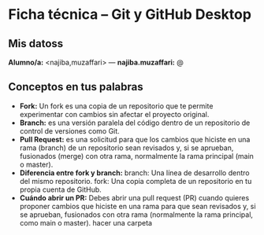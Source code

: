 # Ficha técnica – Git y GitHub Desktop

## Mis datoss
**Alumno/a:** <najiba,muzaffari> — **najiba.muzaffari:** @<najibamuzaffari1-design>

## Conceptos en tus palabras
- **Fork:** Un fork es una copia de un repositorio que te permite experimentar con cambios sin afectar el proyecto original.
- **Branch:**  es una versión paralela del código dentro de un repositorio de control de versiones como Git.
- **Pull Request:** es una solicitud para que los cambios que hiciste en una rama (branch) de un repositorio sean revisados y, si se aprueban, fusionados (merge) con otra rama, normalmente la rama principal (main o master).
- **Diferencia entre fork y branch:** branch:  Una línea de desarrollo dentro del mismo repositorio.
fork: Una copia completa de un repositorio en tu propia cuenta de GitHub.
- **Cuándo abrir un PR:** Debes abrir una pull request (PR) cuando quieres proponer cambios que hiciste en una rama para que sean revisados y, si se aprueban, fusionados con otra rama (normalmente la rama principal, como main o master).
hacer una carpeta